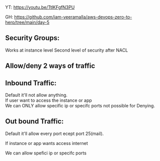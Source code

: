 YT:   https://youtu.be/TtlKFgfN3PU

GH:   https://github.com/iam-veeramalla/aws-devops-zero-to-hero/tree/main/day-5

Security Groups:
--------------

Works at instance level
Second level of security after NACL

Allow/deny 2 ways of traffic
-----------
Inbound Traffic:                                             
------------                                              
Default it'll not allow anything.                                 
If user want to access the instance or app                    
We can ONLY allow specific ip or specifc ports not possible for Denying.                   

Out bound Traffic:
---------------
Default it'll  allow every port ecept port 25(mail).

If instance or app wants access internet

We can allow spefici ip or specifc ports

